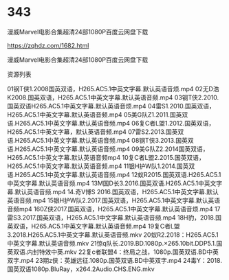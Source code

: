 # 343
漫威Marvel电影合集超清24部1080P百度云网盘下载

https://zqhdz.com/1682.html

漫威Marvel电影合集超清24部1080P百度云网盘下载

资源列表

01钢T侠1.2008国英双语，H265.AC5.1中英文字幕.默认英语音烦.mp4
02无D浩K2008.国英双语，H265.AC5.1中英文字幕.默认英语音频.mp4
03钢T侠2.2010.国英双语H265.AC5.1中英文字幕.默认英语音烦.mp4
04雷S1.2010.国英双语，H265.AC5.1中英文字幕.默认英语音频.mp4
05美G队Z1.2011.国英双语.H265.AC5.1中英文字幕.默认英语音频.mp4
06复C者L盟1.2012.国英双语，H265.AC5.1中英文字幕，默认英语音频.mp4
07雷S2.2013.国英双语.H265.AC5.1中英文字幕.默认英语音频.mp4
08钢T侠3.2013.国英双语.H265.AC5.1中英文字幕.默认英语音频.mp4
09美G队Z2.2014国英双语，H265.AC5.1中英文字幕.默认英语音频mp4
10复C者L盟2.2015.国英双语，H265.AC5.1中英文字幕.默认英语音频.mp4
11银H护W队1.2014.国英双语.H265.AC5.1中英文字幕.默认英语音频.mp4
12蚁R2015.国英双语.H265.AC5.1中英文字幕.默认英语音频.mp4
13M国D长3.2016.国英双语.H265.AC5.1中英文字幕.默认英语音频.mp4
14.奇V博S 2016.国英双语，H265.AC5.1中英文字幕.默认英语音频.mp4
15银H护W队2.2017.国英双语，H265.AC5.1中英文字幕.默认英语音频mp4
160Z侠2017.国英双语，H265.AC5.1中英文字幕.默认英语音烦.mp4
17雷S3.2017.国英双语，H265.AC5.1中文字幕.默认英语音频.mp4
18H豹，2018.国英双语，H265.AC5.1中英文字幕.默认英语音频.mp4
19复C者L盟3.2018.H265.AC5.1中英文字幕.默认英语音频.mkv
20蚁R2.2018：H265.AC5.1中英文字幕.默认英语音频.mkv
21惊q队长.2019.BD.1080p.×265.10bit.DDP5.1.国英双语.内封特效中英.mkv
22复c者联盟4：终局之战，1080p.国英双语.BD中英双字.mp4
23期z侠：英雄远征.1080p.国英双语.BD中英双字.mp4
24毒Y：2018.国英双语1080p.BluRay，x264.2Audio.CHS.ENG.mkv
